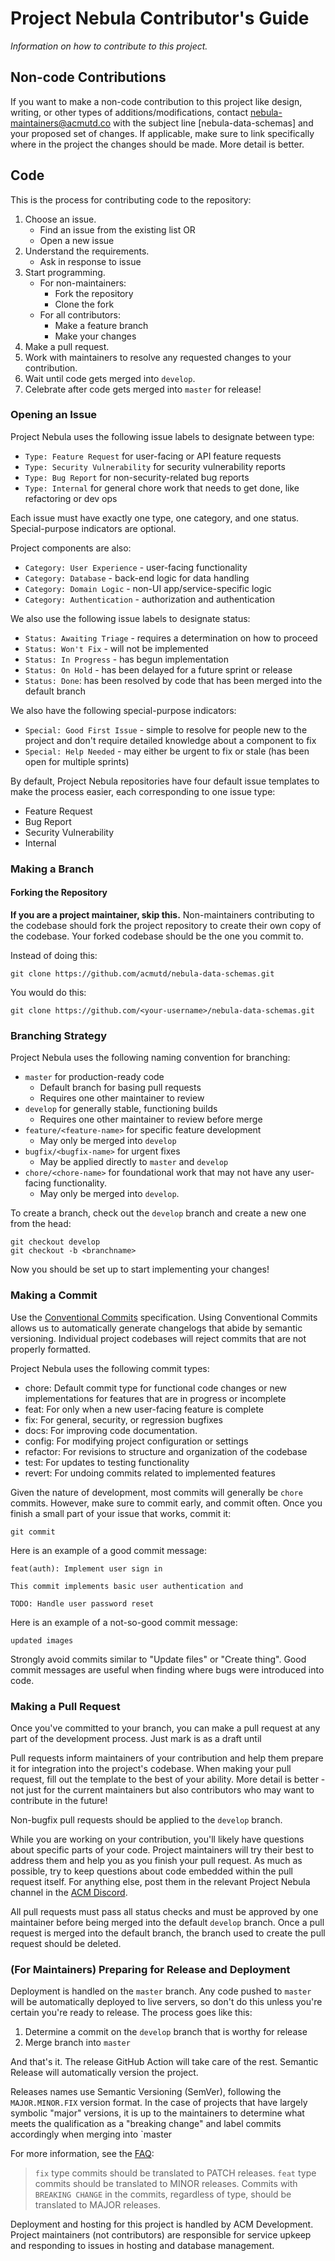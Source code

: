 # Project Nebula Contributor's Guide
*Information on how to contribute to this project.*

## Non-code Contributions
If you want to make a non-code contribution to this project like design, writing,
or other types of additions/modifications, contact
[nebula-maintainers@acmutd.co](mailto:nebula-maintainers@acmutd.co)
with the subject line [nebula-data-schemas] and your proposed set of changes. If
applicable, make sure to link specifically where in the project the changes
should be made. More detail is better.

## Code
This is the process for contributing code to the repository:
1. Choose an issue.
   - Find an issue from the existing list OR
   - Open a new issue
2. Understand the requirements.
   - Ask in response to issue
3. Start programming.
   - For non-maintainers:
      - Fork the repository
      - Clone the fork
   - For all contributors:
      - Make a feature branch
      - Make your changes
4. Make a pull request.
5. Work with maintainers to resolve any requested changes to your contribution.
6. Wait until code gets merged into `develop`.
7. Celebrate after code gets merged into `master` for release!

### Opening an Issue
Project Nebula uses the following issue labels to designate between type:
- `Type: Feature Request` for user-facing or API feature requests
- `Type: Security Vulnerability` for security vulnerability reports
- `Type: Bug Report` for non-security-related bug reports
- `Type: Internal` for general chore work that needs to get done, like
refactoring or dev ops

Each issue must have exactly one type, one category, and one status.
Special-purpose indicators are optional.

Project components are also:
- `Category: User Experience` - user-facing functionality
- `Category: Database` - back-end logic for data handling
- `Category: Domain Logic` - non-UI app/service-specific logic
- `Category: Authentication` - authorization and authentication

We also use the following issue labels to designate status:
- `Status: Awaiting Triage` - requires a determination on how to proceed
- `Status: Won't Fix` - will not be implemented
- `Status: In Progress` - has begun implementation
- `Status: On Hold` - has been delayed for a future sprint or release
- `Status: Done`: has been resolved by code that has been merged into the
default branch

We also have the following special-purpose indicators:
- `Special: Good First Issue` - simple to resolve for
people new to the project and don't require detailed knowledge about a component
to fix
- `Special: Help Needed` - may either be urgent to fix or stale (has been open
for multiple sprints)

By default, Project Nebula repositories have four default issue templates to
make the process easier, each corresponding to one issue type:
- Feature Request
- Bug Report
- Security Vulnerability
- Internal

### Making a Branch
#### Forking the Repository
**If you are a project maintainer, skip this.**
Non-maintainers contributing to the codebase should fork the project repository
to create their own copy of the codebase. Your forked codebase should be the one
you commit to. 

Instead of doing this:
```shell script
git clone https://github.com/acmutd/nebula-data-schemas.git
```

You would do this:
```shell script
git clone https://github.com/<your-username>/nebula-data-schemas.git
```

### Branching Strategy
Project Nebula uses the following naming convention for branching:
- `master` for production-ready code
   - Default branch for basing pull requests
   - Requires one other maintainer to review 
- `develop` for generally stable, functioning builds
   - Requires one other maintainer to review before merge
- `feature/<feature-name>` for specific feature development
   - May only be merged into `develop`
- `bugfix/<bugfix-name>` for urgent fixes 
   - May be applied directly to `master` and `develop`
- `chore/<chore-name>` for foundational work that may not have any user-facing
functionality.
   - May only be merged into `develop`.

To create a branch, check out the `develop` branch and create a new one from the
head:

```shell script
git checkout develop
git checkout -b <branchname>
```

Now you should be set up to start implementing your changes!

### Making a Commit
Use the [Conventional Commits](https://www.conventionalcommits.org/en/v1.0.0/)
specification. Using Conventional Commits allows us to automatically generate
changelogs that abide by semantic versioning. Individual project codebases will
reject commits that are not properly formatted.

Project Nebula uses the following commit types:
- chore: Default commit type for functional code changes or new implementations
for features that are in progress or incomplete
- feat: For only when a new user-facing feature is complete
- fix: For general, security, or regression bugfixes
- docs: For improving code documentation.
- config: For modifying project configuration or settings
- refactor: For revisions to structure and organization of the codebase
- test: For updates to testing functionality
- revert: For undoing commits related to implemented features

Given the nature of development, most commits will generally be `chore` commits.
However, make sure to commit early, and commit often. Once you finish a small
part of your issue that works, commit it:

```
git commit
```

Here is an example of a good commit message:
```
feat(auth): Implement user sign in

This commit implements basic user authentication and

TODO: Handle user password reset
```

Here is an example of a not-so-good commit message:
```
updated images 
```

Strongly avoid commits similar to "Update files" or "Create thing". Good commit
messages are useful when finding where bugs were introduced into code.

### Making a Pull Request
Once you've committed to your branch, you can make a pull request at any part of
the development process. Just mark is as a draft until 

Pull requests inform maintainers of your contribution and help them prepare it
for integration into the project's codebase. When making your pull request, fill
out the template to the best of your ability. More detail is better - not just
for the current maintainers but also contributors who may want to contribute in
the future!

Non-bugfix pull requests should be applied to the `develop` branch.

While you are working on your contribution, you'll likely have questions about
specific parts of your code. Project maintainers will try their best to address
them and help you as you finish your pull request. As much as possible, try to
keep questions about code embedded within the pull request itself. For anything
else, post them in the relevant Project Nebula channel in the [ACM Discord](https://acmutd.co/discord).

All pull requests must pass all status checks and must be approved by one
maintainer before being merged into the default `develop` branch. Once a pull
request is merged into the default branch, the branch used to create the pull
request should be deleted.

### (For Maintainers) Preparing for Release and Deployment
Deployment is handled on the `master` branch. Any code pushed to `master` will
be automatically deployed to live servers, so don't do this unless you're
certain you're ready to release. The process goes like this:
1. Determine a commit on the `develop` branch that is worthy for release
2. Merge branch into `master`

And that's it. The release GitHub Action will take care of the rest. Semantic
Release will automatically version the project.

Releases names use Semantic Versioning (SemVer), following the `MAJOR.MINOR.FIX`
version format. In the case of projects that have largely symbolic "major"
versions, it is up to the maintainers to determine what meets the qualification
as a "breaking change" and label commits accordingly when merging into `master

For more information, see the [FAQ](https://www.conventionalcommits.org/en/v1.0.0/#how-does-this-relate-to-semver):
> `fix` type commits should be translated to PATCH releases. `feat` type commits
should be translated to MINOR releases. Commits with `BREAKING CHANGE` in the
commits, regardless of type, should be translated to MAJOR releases.

Deployment and hosting for this project is handled by ACM Development. Project
maintainers (not contributors) are responsible for service upkeep and responding
to issues in hosting and database management.